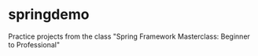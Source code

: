 # springdemo
Practice projects from the class "Spring Framework Masterclass: Beginner to Professional"
